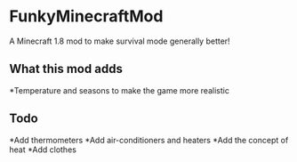 # FunkyMinecraftMod
A Minecraft 1.8 mod to make survival mode generally better!

## What this mod adds
*Temperature and seasons to make the game more realistic

## Todo
*Add thermometers
*Add air-conditioners and heaters
*Add the concept of heat
*Add clothes
